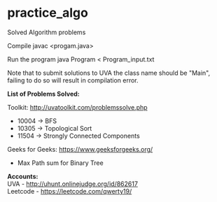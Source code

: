 # practice_algo

Solved Algorithm problems 

Compile javac <progam.java>

Run the program java Program < Program_input.txt

Note that to submit solutions to UVA the class name should be "Main", failing to do so will result in compilation error.

**List of Problems Solved:** 

Toolkit: http://uvatoolkit.com/problemssolve.php

* 10004 -> BFS <br />
* 10305 -> Topological Sort <br />
* 11504 -> Strongly Connected Components <br />

Geeks for Geeks: https://www.geeksforgeeks.org/

* Max Path sum for Binary Tree

**Accounts:** <br />
UVA - http://uhunt.onlinejudge.org/id/862617 <br />
Leetcode - https://leetcode.com/qwerty19/




